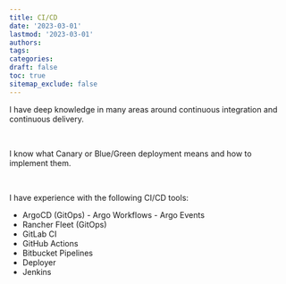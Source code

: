```yaml
---
title: CI/CD
date: '2023-03-01'
lastmod: '2023-03-01'
authors:
tags:
categories:
draft: false
toc: true
sitemap_exclude: false
---
```


<div class="bg-secondary-bg rounded px-6 py-6">

I have deep knowledge in many areas around continuous integration and continuous delivery.

<!--more-->
<br>

I know what Canary or Blue/Green deployment means and how to implement them.

<br>

I have experience with the following CI/CD tools:

- ArgoCD (GitOps) - Argo Workflows - Argo Events
- Rancher Fleet (GitOps)
- GitLab CI
- GitHub Actions
- Bitbucket Pipelines
- Deployer
- Jenkins

</div>
